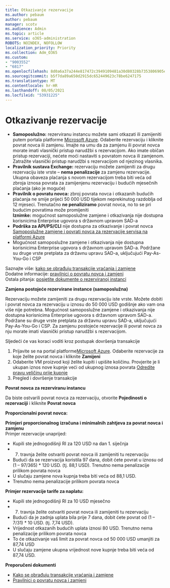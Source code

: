 ```yaml
---
title: Otkazivanje rezervacije
ms.author: pebaum
author: pebaum
manager: scotv
ms.audience: Admin
ms.topic: article
ms.service: o365-administration
ROBOTS: NOINDEX, NOFOLLOW
localization_priority: Priority
ms.collection: Adm_O365
ms.custom:
- "9003552"
- "6817"
ms.openlocfilehash: 8d0a6a37a244e817472c3949109481a30d80328b7353806905e05c547e196ea0
ms.sourcegitcommit: b5f7da89a650d2915dc652449623c78be6247175
ms.translationtype: MT
ms.contentlocale: hr-HR
ms.lasthandoff: 08/05/2021
ms.locfileid: "53931225"
---
```

# <a name="cancelling-reservation"></a>Otkazivanje rezervacije

- **Samoposlužno:** rezerviranu instancu možete sami otkazati ili zamijeniti putem portala platforme [Microsoft Azure](https://portal.azure.com/#blade/Microsoft_Azure_Reservations/ReservationsBrowseBlade). Odaberite rezervaciju i kliknite povrat novca ili zamjenu. Imajte na umu da za zamjenu ili povrat novca morate imati vlasnički pristup narudžbi s rezervacijom. Ako imate običan pristup rezervaciji, nećete moći nastaviti s povratom novca ili zamjenom. Zatražite vlasnički pristup narudžbi s rezervacijom od njezinog vlasnika.
- **Pravilnik sustava Exchange:** rezervaciju možete zamijeniti za drugu rezervaciju iste vrste – **nema penalizacije** za zamjenu rezervacije. Ukupna obaveza plaćanja s novom rezervacijom treba biti veća od zbroja iznosa povrata za zamijenjenu rezervaciju i budućih mjesečnih plaćanja (ako je moguće)
- **Pravilnik o povratu novca:** zbroj povrata novca i otkazanih budućih plaćanja ne smije prijeći 50 000 USD tijekom neprekinutog razdoblja od 12 mjeseci. Trenutačno **ne penaliziramo** povrat novca, no to se pri budućim povratima može promijeniti  
    **Iznimke:** mogućnost samoposlužne zamjene i otkazivanja nije dostupna korisnicima Enterprise ugovora s državnom upravom SAD-a
- **Podrška za API/PS/CLI** nije dostupna za otkazivanje i povrat novca [Samoposlužne zamjene i povrati novca za rezervacije servisa na platformi Azure](https://docs.microsoft.com/azure/cost-management-billing/reservations/exchange-and-refund-azure-reservations?WT.mc_id=Portal-Microsoft_Azure_Support)
- Mogućnost samoposlužne zamjene i otkazivanja nije dostupna korisnicima Enterprise ugovora s državnom upravom SAD-a. Podržane su druge vrste pretplata za državnu upravu SAD-a, uključujući Pay-As-You-Go i CSP

Saznajte više: [kako se obrađuju transakcije vraćanja i zamjene](https://docs.microsoft.com/azure/billing/billing-azure-reservations-self-service-exchange-and-refund?WT.mc_id=Portal-Microsoft_Azure_Support#how-return-and-exchange-transactions-are-processed)  
Dodatne informacije: [pravilnici o povratu novca i zamjeni](https://docs.microsoft.com/azure/billing/billing-azure-reservations-self-service-exchange-and-refund?WT.mc_id=Portal-Microsoft_Azure_Support#exchange-policies)  
Ostala pitanja: [posjetite dokumente o rezerviranoj instanci](https://docs.microsoft.com/azure/billing/billing-save-compute-costs-reservations?WT.mc_id=Portal-Microsoft_Azure_Support)

**Zamjena postojeće rezervirane instance (samoposlužna)**

Rezervaciju možete zamijeniti za drugu rezervaciju iste vrste. Možete dobiti i povrat novca za rezervaciju u iznosu do 50 000 USD godišnje ako vam ona više nije potrebna. Mogućnost samoposlužne zamjene i otkazivanja nije dostupna korisnicima Enterprise ugovora s državnom upravom SAD-a. Podržane su druge vrste pretplata za državnu upravu SAD-a, uključujući Pay-As-You-Go i CSP. Za zamjenu postojeće rezervacije ili povrat novca za nju morate imati vlasnički pristup narudžbi s rezervacijom.

Sljedeći će vas koraci voditi kroz postupak dovršenja transakcije

1. Prijavite se na portal platforme[Microsoft Azure](https://portal.azure.com/#blade/Microsoft_Azure_Reservations/ReservationsBrowseBlade). Odaberite rezervacije za koje želite povrat novca i kliknite **Zamijeni**
2. Odaberite VM proizvod koji želite kupiti i upišite količinu. Provjerite je li ukupan iznos nove kupnje veći od ukupnog iznosa povrata [Odredite pravu veličinu prije kupnje](https://docs.microsoft.com/azure/virtual-machines/windows/prepay-reserved-vm-instances?WT.mc_id=Portal-Microsoft_Azure_Support#determine-the-right-vm-size-before-you-buy)
3. Pregled i dovršenje transakcije

**Povrat novca za rezerviranu instancu**

Da biste ostvarili povrat novca za rezervaciju, otvorite **Pojedinosti o rezervaciji** i kliknite **Povrat novca**

**Proporcionalni povrat novca:**

**Primjeri proporcionalnog izračuna i minimalnih zahtjeva za povrat novca i zamjenu**  
Primjer rezervacije unaprijed:

- Kupili ste jednogodišnji RI za 120 USD na dan 1. siječnja
- 7. travnja želite ostvariti povrat novca ili zamijeniti tu rezervaciju
- Budući da se rezervacija koristila 97 dana, dobit ćete povrat u iznosu od (1 – 97/365) * 120 USD. (tj. 88,1 USD). Trenutno nema penalizacije prilikom povrata novca
- U slučaju zamjene nova kupnja treba biti veća od 88,1 USD.
- Trenutno nema penalizacije prilikom povrata novca

**Primjer rezervacije tarife za naplatu:**

- Kupili ste jednogodišnji RI za 10 USD mjesečno
- 7. travnja želite ostvariti povrat novca ili zamijeniti tu rezervaciju
- Budući da je zadnja uplata bila prije 7 dana, dobit ćete povrat od (1 – 7/31) * 10 USD. (tj. 7,74 USD).
- Vrijednost otkazanih budućih uplata iznosi 80 USD. Trenutno nema penalizacije prilikom povrata novca
- To će otkazivanje vaš limit za povrat novca od 50 000 USD umanjiti za 87,74 USD
- U slučaju zamjene ukupna vrijednost nove kupnje treba biti veća od 87,74 USD.

**Preporučeni dokumenti**

- [Kako se obrađuju transakcije vraćanja i zamjene](https://docs.microsoft.com/azure/billing/billing-azure-reservations-self-service-exchange-and-refund?WT.mc_id=Portal-Microsoft_Azure_Support#how-return-and-exchange-transactions-are-processed)
- [Pravilnici o povratu novca i zamjeni](https://docs.microsoft.com/azure/billing/billing-azure-reservations-self-service-exchange-and-refund?WT.mc_id=Portal-Microsoft_Azure_Support#exchange-policies)